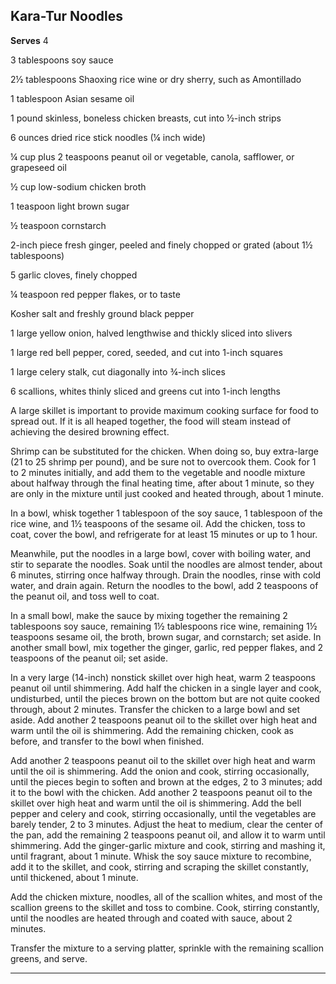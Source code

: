 ﻿## Kara-Tur Noodles

**Serves** 4

3 tablespoons soy sauce

2½ tablespoons Shaoxing rice wine or dry sherry, such as Amontillado

1 tablespoon Asian sesame oil

1 pound skinless, boneless chicken breasts, cut into ½-inch strips

6 ounces dried rice stick noodles (¼ inch wide)

¼ cup plus 2 teaspoons peanut oil or vegetable, canola, safflower, or grapeseed oil

½ cup low-sodium chicken broth

1 teaspoon light brown sugar

½ teaspoon cornstarch

2-inch piece fresh ginger, peeled and finely chopped or grated (about 1½ tablespoons)

5 garlic cloves, finely chopped

¼ teaspoon red pepper flakes, or to taste

Kosher salt and freshly ground black pepper

1 large yellow onion, halved lengthwise and thickly sliced into slivers

1 large red bell pepper, cored, seeded, and cut into 1-inch squares

1 large celery stalk, cut diagonally into ¾-inch slices

6 scallions, whites thinly sliced and greens cut into 1-inch lengths

A large skillet is important to provide maximum cooking surface for food to spread out. If it is all heaped together, the food will steam instead of achieving the desired browning effect.

Shrimp can be substituted for the chicken. When doing so, buy extra-large (21 to 25 shrimp per pound), and be sure not to overcook them. Cook for 1 to 2 minutes initially, and add them to the vegetable and noodle mixture about halfway through the final heating time, after about 1 minute, so they are only in the mixture until just cooked and heated through, about 1 minute.

In a bowl, whisk together 1 tablespoon of the soy sauce, 1 tablespoon of the rice wine, and 1½ teaspoons of the sesame oil. Add the chicken, toss to coat, cover the bowl, and refrigerate for at least 15 minutes or up to 1 hour.

Meanwhile, put the noodles in a large bowl, cover with boiling water, and stir to separate the noodles. Soak until the noodles are almost tender, about 6 minutes, stirring once halfway through. Drain the noodles, rinse with cold water, and drain again. Return the noodles to the bowl, add 2 teaspoons of the peanut oil, and toss well to coat.

In a small bowl, make the sauce by mixing together the remaining 2 tablespoons soy sauce, remaining 1½ tablespoons rice wine, remaining 1½ teaspoons sesame oil, the broth, brown sugar, and cornstarch; set aside. In another small bowl, mix together the ginger, garlic, red pepper flakes, and 2 teaspoons of the peanut oil; set aside.

In a very large (14-inch) nonstick skillet over high heat, warm 2 teaspoons peanut oil until shimmering. Add half the chicken in a single layer and cook, undisturbed, until the pieces brown on the bottom but are not quite cooked through, about 2 minutes. Transfer the chicken to a large bowl and set aside. Add another 2 teaspoons peanut oil to the skillet over high heat and warm until the oil is shimmering. Add the remaining chicken, cook as before, and transfer to the bowl when finished.

Add another 2 teaspoons peanut oil to the skillet over high heat and warm until the oil is shimmering. Add the onion and cook, stirring occasionally, until the pieces begin to soften and brown at the edges, 2 to 3 minutes; add it to the bowl with the chicken. Add another 2 teaspoons peanut oil to the skillet over high heat and warm until the oil is shimmering. Add the bell pepper and celery and cook, stirring occasionally, until the vegetables are barely tender, 2 to 3 minutes. Adjust the heat to medium, clear the center of the pan, add the remaining 2 teaspoons peanut oil, and allow it to warm until shimmering. Add the ginger-garlic mixture and cook, stirring and mashing it, until fragrant, about 1 minute. Whisk the soy sauce mixture to recombine, add it to the skillet, and cook, stirring and scraping the skillet constantly, until thickened, about 1 minute.

Add the chicken mixture, noodles, all of the scallion whites, and most of the scallion greens to the skillet and toss to combine. Cook, stirring constantly, until the noodles are heated through and coated with sauce, about 2 minutes.

Transfer the mixture to a serving platter, sprinkle with the remaining scallion greens, and serve.

---

